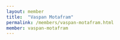 ```yaml
---
layout: member
title:  "Vaspan Motafram"
permalink: /members/vaspan-motafram.html
member: vaspan-motafram
---
```

